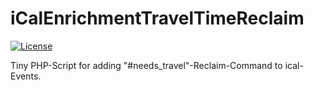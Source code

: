 # iCalEnrichmentTravelTimeReclaim
[![License](https://img.shields.io/badge/License-MIT-blue)](./license)

Tiny PHP-Script for adding "#needs_travel"-Reclaim-Command to ical-Events.